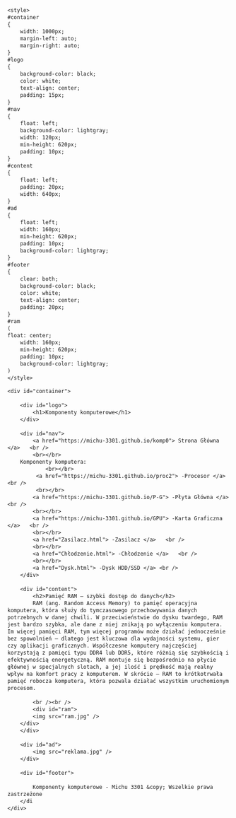 <!DOCTYPE HTML>
<html lang="pl">
<head>
	<meta charset="utf-8" />
	<title>Komponenty komputerowe </title>
	<meta name="description" content="Serwis prezentuje komponenty komputerowe. Sprawdź, czy znasz je wszystkie" />
	<meta name="keywords" content="komputery, procesory, karty greficzne, GPU, CPU , płyta główna, ziemniak" />
	<meta http-equiv="X-UA-Compatible" content="IE=edge,chrome=1" />
	
	<style>
	#container
	{
		width: 1000px;
		margin-left: auto;
		margin-right: auto;
	}
	#logo
	{
		background-color: black;
		color: white;
		text-align: center;
		padding: 15px;
	}
	#nav
	{
		float: left;
		background-color: lightgray;
		width: 120px;
		min-height: 620px;
		padding: 10px;
	}
	#content
	{
		float: left;
		padding: 20px;
		width: 640px;
	}
	#ad
	{
		float: left;
		width: 160px;
		min-height: 620px;
		padding: 10px;
		background-color: lightgray;
	}
	#footer
	{
		clear: both;
		background-color: black;
		color: white;
		text-align: center;
		padding: 20px;
	}	
	#ram
	(
	float: center;
		width: 160px;
		min-height: 620px;
		padding: 10px;
		background-color: lightgray;
	)
	</style>

</head>

<body>

	<div id="container">
	
		<div id="logo">
			<h1>Komponenty komputerowe</h1>
		</div>
	
		<div id="nav">
		    <a href="https://michu-3301.github.io/komp0"> Strona Główna </a>   <br />
			<br></br>
		Komponenty komputera: 
				<br></br>
			 <a href="https://michu-3301.github.io/proc2"> -Procesor </a> <br />
			 <br></br>
			<a href="https://michu-3301.github.io/P-G"> -Płyta Główna </a>   <br />
			<br></br>
			<a href="https://michu-3301.github.io/GPU"> -Karta Graficzna </a>   <br />
			<br></br>
			<a href="Zasilacz.html"> -Zasilacz </a>   <br />
			<br></br>
			<a href="Chłodzenie.html"> -Chłodzenie </a>   <br />
			<br></br>
			<a href="Dysk.html"> -Dysk HDD/SSD </a> <br />
		</div>
		
		<div id="content">
			<h2>Pamięć RAM – szybki dostęp do danych</h2>
			RAM (ang. Random Access Memory) to pamięć operacyjna komputera, która służy do tymczasowego przechowywania danych potrzebnych w danej chwili. W przeciwieństwie do dysku twardego, RAM jest bardzo szybka, ale dane z niej znikają po wyłączeniu komputera. Im więcej pamięci RAM, tym więcej programów może działać jednocześnie bez spowolnień – dlatego jest kluczowa dla wydajności systemu, gier czy aplikacji graficznych. Współczesne komputery najczęściej korzystają z pamięci typu DDR4 lub DDR5, które różnią się szybkością i efektywnością energetyczną. RAM montuje się bezpośrednio na płycie głównej w specjalnych slotach, a jej ilość i prędkość mają realny wpływ na komfort pracy z komputerem. W skrócie – RAM to krótkotrwała pamięć robocza komputera, która pozwala działać wszystkim uruchomionym procesom.
			 
			<br /><br />			
			<div id="ram">
			<img src="ram.jpg" />
		</div>
		</div>
		
		<div id="ad">
			<img src="reklama.jpg" />
		</div>
		
		<div id="footer">
	
			Komponenty komputerowe - Michu 3301 &copy; Wszelkie prawa zastrzeżone
		</di
	</div>

</body>
</html>
